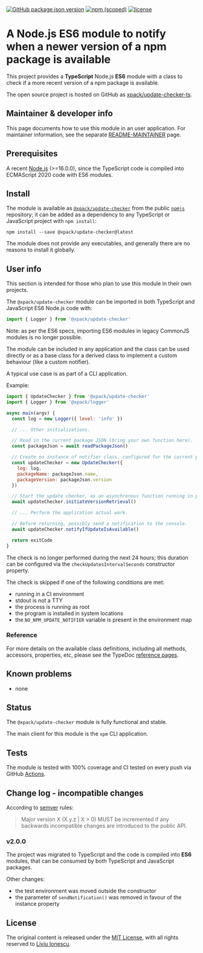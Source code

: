 [![GitHub package.json version](https://img.shields.io/github/package-json/v/xpack/update-checker-ts)](https://github.com/xpack/update-checker-ts/blob/mater/package.json)
[![npm (scoped)](https://img.shields.io/npm/v/@xpack/update-checker.svg)](https://www.npmjs.com/package/@xpack/update-checker)
[![license](https://img.shields.io/github/license/xpack/update-checker-js.svg)](https://github.com/xpack/update-checker-js/blob/xpack/LICENSE)

# A Node.js ES6 module to notify when a newer version of a npm package is available

This project provides a **TypeScript** Node.js **ES6** module with
a class to check if a more recent version of a npm package is available.

The open source project is hosted on GitHub as
[xpack/update-checker-ts](https://github.com/xpack/update-checker-ts/).

## Maintainer & developer info

This page documents how to use this module in an user application.
For maintainer information, see the separate
[README-MAINTAINER](https://github.com/xpack/update-checker-ts/blob/master/README-MAINTAINER.md)
page.

## Prerequisites

A recent [Node.js](https://nodejs.org) (>=16.0.0), since the TypeScript code
is compiled into ECMAScript 2020 code with ES6 modules.

## Install

The module is available as
[`@xpack/update-checker`](https://www.npmjs.com/package/@xpack/update-checker/)
from the public [`npmjs`](https://www.npmjs.com) repository;
it can be added as a dependency to any TypeScript or JavaScript
project with `npm install`:

```console
npm install --save @xpack/update-checker@latest
```

The module does not provide any executables, and generally there are no
reasons to install it globally.

## User info

This section is intended for those who plan to use this module in their
own projects.

The `@xpack/update-checker` module can be imported in both TypeScript
and JavaScript ES6 Node.js code with:

```typescript
import { Logger } from '@xpack/update-checker'
```

Note: as per the ES6 specs, importing ES6 modules in legacy
CommonJS modules is no longer possible.

The module can be included in any application and the class can be used
directly or as a base class for a derived class to implement a custom
behaviour (like a custom notifier).

A typical use case is as part of a CLI application.

Example:

```javascript
import { UpdateChecker } from '@xpack/update-checker'
import { Logger } from '@xpack/logger'

async main(argv) {
  const log = new Logger({ level: 'info' })

  // ... Other initializations.

  // Read in the current package JSON (bring your own function here).
  const packageJson = await readPackageJson()

  // Create on instance of notifier class, configured for the current package.
  const updateChecker = new UpdateChecker({
    log: log,
    packageName: packageJson.name,
    packageVersion: packageJson.version
  })

  // Start the update checker, as an asynchronous function running in parallel.
  await updateChecker.initiateVersionRetrieval()

  // ... Perform the application actual work.

  // Before returning, possibly send a notification to the console.
  await updateChecker.notifyIfUpdateIsAvailable()

  return exitCode
}
```

The check is no longer performed during the next 24 hours; this duration
can be configured via the `checkUpdatesIntervalSeconds` constructor property.

The check is skipped if one of the following conditions are met:

- running in a CI environment
- stdout is not a TTY
- the process is running as root
- the program is installed in system locations
- the `NO_NPM_UPDATE_NOTIFIER` variable is present in the environment map

### Reference

For more details on the available class definitions, including all methods,
accessors, properties, etc,
please see the TypeDoc
[reference pages](https://xpack.github.io/update-checker-ts/).

## Known problems

- none

## Status

The `@xpack/update-checker` module is fully functional and stable.

The main client for this module is the `xpm` CLI application.

## Tests

The module is tested
with 100% coverage and CI tested on every push via GitHub
[Actions](https://github.com/xpack/update-checker-ts/actions/).

## Change log - incompatible changes

According to [semver](https://semver.org) rules:

> Major version X (X.y.z | X > 0) MUST be incremented if any
backwards incompatible changes are introduced to the public API.

### v2.0.0

The project was migrated to TypeScript and the code is compiled into
**ES6** modules, that can be consumed by both TypeScript and JavaScript
packages.

Other changes:

- the test environment was moved outside the constructor
- the parameter of `sendNotification()` was removed in favour of the
  instance property

## License

The original content is released under the
[MIT License](https://opensource.org/licenses/MIT/),
with all rights reserved to
[Liviu Ionescu](https://github.com/ilg-ul/).
